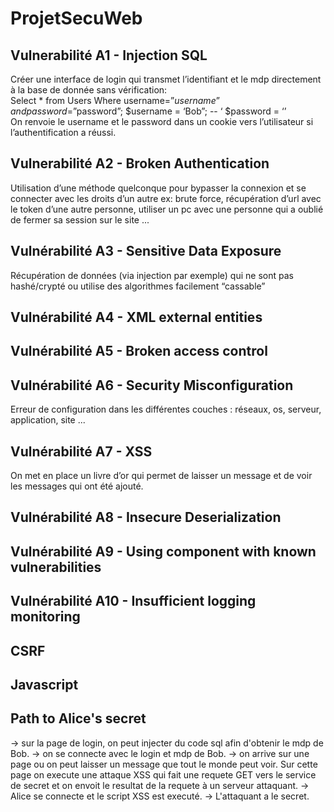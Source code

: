 # ProjetSecuWeb

## Vulnerabilité A1 - Injection SQL

Créer une interface de login qui transmet l’identifiant et le mdp directement à la base de donnée sans vérification:  
Select * from Users Where username=”$username” and password=”$password”;
$username = ‘Bob”; -- ‘
$password = ‘’  
On renvoie le username et le password dans un cookie vers l’utilisateur si l’authentification a réussi.

## Vulnerabilité A2 - Broken Authentication

Utilisation d’une méthode quelconque pour bypasser la connexion et se connecter avec les droits d’un autre ex: brute force, récupération d’url avec le token d’une autre personne, utiliser un pc avec une personne qui a oublié de fermer sa session sur le site ...

## Vulnérabilité A3 - Sensitive Data Exposure

Récupération de données (via injection par exemple) qui ne sont pas hashé/crypté ou utilise des algorithmes facilement “cassable”

## Vulnérabilité A4 - XML external entities

## Vulnérabilité A5 - Broken access control

## Vulnérabilité A6 - Security Misconfiguration

Erreur de configuration dans les différentes couches : réseaux, os, serveur, application, site ...

## Vulnérabilité A7 - XSS

On met en place un livre d’or qui permet de laisser un message et de voir les messages qui ont été ajouté.

## Vulnérabilité A8 - Insecure Deserialization

## Vulnérabilité A9 - Using component with known vulnerabilities

## Vulnérabilité A10 - Insufficient logging monitoring

## CSRF

## Javascript

## Path to Alice's secret

-> sur la page de login, on peut injecter du code sql afin d'obtenir le mdp de Bob.
-> on se connecte avec le login et mdp de Bob.
-> on arrive sur une page ou on peut laisser un message que tout le monde peut voir. Sur cette page on execute une attaque XSS qui fait une requete GET vers le service de secret et on envoit le resultat de la requete à un serveur attaquant.
-> Alice se connecte et le script XSS est executé.
-> L'attaquant a le secret.